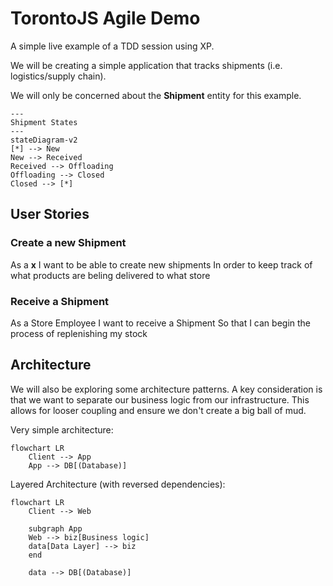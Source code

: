 # TorontoJS Agile Demo

A simple live example of a TDD session using XP.

We will be creating a simple application that tracks shipments (i.e. logistics/supply chain).

We will only be concerned about the **Shipment** entity for this example.

```mermaid
---
Shipment States
---
stateDiagram-v2
[*] --> New
New --> Received
Received --> Offloading
Offloading --> Closed
Closed --> [*]
```

## User Stories

### Create a new Shipment

As a **x**
I want to be able to create new shipments
In order to keep track of what products are beling delivered to what store

### Receive a Shipment

As a Store Employee
I want to receive a Shipment
So that I can begin the process of replenishing my stock

## Architecture

We will also be exploring some architecture patterns. A key consideration is that we want to separate our business logic
from our infrastructure. This allows for looser coupling and ensure we don't create a big ball of mud.

Very simple architecture:
```mermaid
flowchart LR
    Client --> App
    App --> DB[(Database)]
```

Layered Architecture (with reversed dependencies):
```mermaid
flowchart LR
    Client --> Web

    subgraph App
    Web --> biz[Business logic]
    data[Data Layer] --> biz
    end

    data --> DB[(Database)]
```
